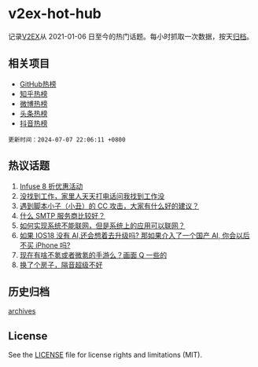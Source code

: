 # v2ex-hot-hub

 记录[V2EX](https://www.v2ex.com/)从 2021-01-06 日至今的热门话题。每小时抓取一次数据，按天[归档](archives)。
 
 ## 相关项目

- [GitHub热榜](https://github.com/snaildev/github-hot-hub)
- [知乎热榜](https://github.com/snaildev/zhihu-hot-hub)
- [微博热榜](https://github.com/snaildev/weibo-hot-hub)
- [头条热榜](https://github.com/snaildev/toutiao-hot-hub)
- [抖音热榜](https://github.com/snaildev/douyin-hot-hub)


 `更新时间：2024-07-07 22:06:11 +0800`

## 热议话题

1. [Infuse 8 折优惠活动](https://www.v2ex.com/t/1055441)
1. [没找到工作，家里人天天打电话问我找到工作没](https://www.v2ex.com/t/1055383)
1. [遇到脚本小子（小丑）的 CC 攻击，大家有什么好的建议？](https://www.v2ex.com/t/1055422)
1. [什么 SMTP 服务商比较好？](https://www.v2ex.com/t/1055387)
1. [如何实现系统不能联网，但是系统上的应用可以联网？](https://www.v2ex.com/t/1055400)
1. [如果 IOS18 没有 AI,还会想着去升级吗? 那如果介入了一个国产 AI, 你会以后不买 iPhone 吗?](https://www.v2ex.com/t/1055401)
1. [现在有啥不氪或者微氪的手游么？画面 Q 一些的](https://www.v2ex.com/t/1055416)
1. [换了个房子，隔音超级不好](https://www.v2ex.com/t/1055442)

## 历史归档

[archives](archives)

## License

See the [LICENSE](LICENSE) file for license rights and limitations (MIT).
